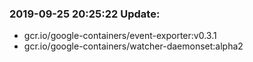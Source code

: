 ### 2019-09-25 20:25:22 Update:

- gcr.io/google-containers/event-exporter:v0.3.1
- gcr.io/google-containers/watcher-daemonset:alpha2
